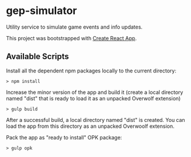 # gep-simulator

Utility service to simulate game events and info updates.

This project was bootstrapped with [Create React App](https://github.com/facebook/create-react-app).

## Available Scripts

Install all the dependent npm packages locally to the current directory:

`> npm install`

Increase the minor version of the app and build it (create a local directory named "dist" that is ready to load it as an unpacked Overwolf extension)

`> gulp build`

After a successful build, a local directory named "dist" is created. You can load the app from this directory as an unpacked Overwoolf extension.

Pack the app as "ready to install" OPK package:

`> gulp opk`

